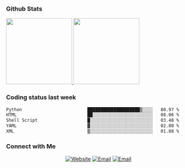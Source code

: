 
### Github Stats

<a href="https://github.com/lileixuan">
  <img height="180em" src="https://github-readme-stats.vercel.app/api?username=lileixuan&theme=buefy&show_icons=true" />
  <img height="180em" src="https://github-readme-stats.vercel.app/api/top-langs/?username=lileixuan&theme=buefy&layout=compact" />
</a>

### Coding status last week 

<!--START_SECTION:waka-->

```txt
Python                         ████████████████████▒░░░░   80.97 %
HTML                           ██░░░░░░░░░░░░░░░░░░░░░░░   08.06 %
Shell Script                   █░░░░░░░░░░░░░░░░░░░░░░░░   03.48 %
YAML                           ▓░░░░░░░░░░░░░░░░░░░░░░░░   02.80 %
XML                            ▒░░░░░░░░░░░░░░░░░░░░░░░░   01.88 %
```

<!--END_SECTION:waka-->

### Connect with Me 

<p align="center">
<a href="https://www.koomu.cn/"><img alt="Website" src="https://img.shields.io/badge/Website-www.koomu.cn-blue?style=flat-square&logo=google-chrome"></a>
<a href="mailto:lileixuan@gmail.com"><img alt="Email" src="https://img.shields.io/badge/Email-lileixuan@gmail.com-blue?style=flat-square&logo=gmail"></a>
<a href="https://www.koomu.cn/rss/"><img alt="Email" src="https://img.shields.io/badge/RSS-www.koomu.cn%2Frss%2F-blue?style=flat-square&logo=rss"></a>


</p>
